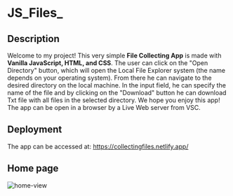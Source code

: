 # JS_Files_
 ## Description
Welcome to my project! 
This very simple <b>File Collecting App</b> is made with <b>Vanilla JavaScript, HTML, and CSS</b>.
The user can click on the "Open Directory" button, which will open the Local File Explorer system (the name depends on your operating system). From there he can navigate to the desired directory on the local machine. In the input field, he can specify the name of the file and by clicking on the "Download" button he can download Txt file with all files in the selected directory. 
We hope you enjoy this app!
The app can be open in a browser by a Live Web server from VSC.

## Deployment
Тhe app can be accessed at:
https://collectingfiles.netlify.app/

## Home page
![home-view](https://github.com/ElitsaDev/JS_Files_/assets/94979851/eb80c7be-fe00-481c-94d9-0ce7c5bde9ef)
